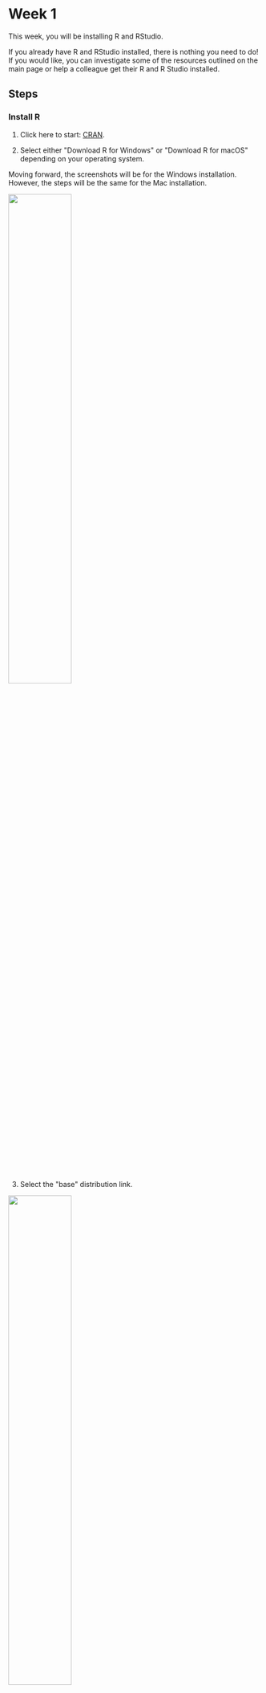 # Week 1

This week, you will be installing R and RStudio.

If you already have R and RStudio installed, there is nothing you need to do! If you would like, you can investigate some of the resources outlined on the main page or help a colleague get their R and R Studio installed. 

## Steps

### **Install R**  

1. Click here to start: [CRAN](https://cran.r-project.org/).

2. Select either "Download R for Windows" or "Download R for macOS" depending on your operating system. 

Moving forward, the screenshots will be for the Windows installation. However, the steps will be the same for the Mac installation.

<img src="C:/Users/u249135/OneDrive - Baylor College of Medicine/Teaching Materials/R-workshop/PreWorkshop/Week1/images/image-2.png" width="50%" />

3. Select the "base" distribution link.

<img src="C:/Users/u249135/OneDrive - Baylor College of Medicine/Teaching Materials/R-workshop/PreWorkshop/Week1/images/image-3.png" width="50%" />

4. Click on the download link.

<img src="C:/Users/u249135/OneDrive - Baylor College of Medicine/Teaching Materials/R-workshop/PreWorkshop/Week1/images/image-4.png" width="50%" />

5. You should see R-4.5.0.exe in your downloads. Click on it, and follow the prompts. Keep all of the default settings - no need to change anything. 

6. R should be installed! 

## **Install RStudio**

This is what R looks like to use. It is relatively simple.  

<img src="C:/Users/u249135/OneDrive - Baylor College of Medicine/Teaching Materials/R-workshop/PreWorkshop/Week1/images/image-5.png" width="50%" />

On the other hand, RStudio offers more tools. The language is still R, but it is a more polished and user-friendly environment. This is what RStudio looks like.

<img src="C:/Users/u249135/OneDrive - Baylor College of Medicine/Teaching Materials/R-workshop/PreWorkshop/Week1/images/image-6.png" width="50%" />

1. Click on this[link:](https://posit.co/download/rstudio-desktop/). 

2. You've already installed R, so select "Install RStudio".

<img src="C:/Users/u249135/OneDrive - Baylor College of Medicine/Teaching Materials/R-workshop/PreWorkshop/Week1/images/image-7.png" width="50%" />

3. You should see an RStudio .exe file in your downloads. Click on it, and follow the prompts. Keep all of the default settings - no need to change anything. 

4. RStudio should be installed! To verify, try opening it - search for RStudio in your programs, and open it. I suggest you save to either your Desktop or Start Menu so it's easy to find, if it isn't already installed there.

# Resources 

Here is a helpful video to walk you through this process:

https://www.youtube.com/watch?v=H9EBlFDGG4k

# Stuck?

Initially, contact your site leads

- **Mozambique**: Miguel  
- **Eswatini**: Ntsiki, Geez, Mbongeni  
- **Uganda**: Abigail
- **Other**: Abigail

If you are still stuck, contact Abigail.